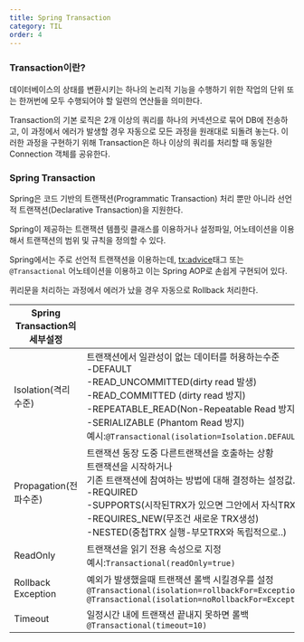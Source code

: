 ```yaml
---
title: Spring Transaction
category: TIL
order: 4
---
```


### Transaction이란?

<div class="content-box">
데이터베이스의 상태를 변환시키는 하나의 논리적 기능을 수행하기 위한 작업의 단위 또는 한꺼번에 모두 수행되어야 할 일련의 연산들을 의미한다.
</div>

Transaction의 기본 로직은 
2개 이상의 쿼리를 하나의 커넥션으로 묶어 DB에 전송하고, 이 과정에서 에러가 발생할 경우 자동으로 모든 과정을 원래대로 되돌려 놓는다. 
이러한 과정을 구현하기 위해 Transaction은 하나 이상의 쿼리를 처리할 때 동일한 Connection 객체를 공유한다.

### Spring Transaction
Spring은 코드 기반의 트랜잭션(Programmatic Transaction) 처리 뿐만 아니라 선언적 트랜잭션(Declarative Transaction)을 지원한다. 

Spring이 제공하는 트랜잭션 템플릿 클래스를 이용하거나 설정파일, 어노테이션을 이용해서 트랜잭션의 범위 및 규칙을 정의할 수 있다. 

Spring에서는 주로 선언적 트랜잭션을 이용하는데, <tx:advice>태그 또는 `@Transactional` 어노테이션을 이용하고 이는 Spring AOP로 손쉽게 구현되어 있다. 

퀴리문을 처리하는 과정에서 에러가 났을 경우 자동으로 Rollback 처리한다.



 |Spring Transaction의 세부설정||
 |--|--|
 |Isolation(격리수준)|트랜잭션에서 일관성이 없는 데이터를 허용하는수준<br>-DEFAULT<br>-READ_UNCOMMITTED(dirty read 발생)<br> -READ_COMMITTED (dirty read 방지)<br>-REPEATABLE_READ(Non-Repeatable Read 방지)<br>-SERIALIZABLE (Phantom Read 방지)<br>예시:`@Transactional(isolation=Isolation.DEFAULT)`|
 |Propagation(전파수준)|트랜잭션 동장 도중 다른트랜잭션을 호출하는 상황<br>트랜잭션을 시작하거나<br> 기존 트랜잭션에 참여하는 방법에 대해 결정하는 설정값.<br>-REQUIRED<br>-SUPPORTS(시작된TRX가 있으면 그안에서 자식TRX포함)<br>-REQUIRES_NEW(무조건 새로운 TRX생성)<br>-NESTED(중첩TRX 실행-부모TRX와 독립적으로..)|
 |ReadOnly|트랜잭션을 읽기 전용 속성으로 지정<br>예시:`Transactional(readOnly=true)`|
 |Rollback Exception|예외가 발생했을때 트랜잭션 롤백 시킬경우를 설정<br>`@Transactional(isolation=rollbackFor=Exception.class)`<br>`@Transactional(isolation=noRollbackFor=Exception.class)`|
 |Timeout|일정시간 내에 트랜잭션 끝내지 못하면 롤백<br>`@Transactional(timeout=10)`|


